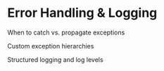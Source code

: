 # Error Handling & Logging

When to catch vs. propagate exceptions

Custom exception hierarchies

Structured logging and log levels
